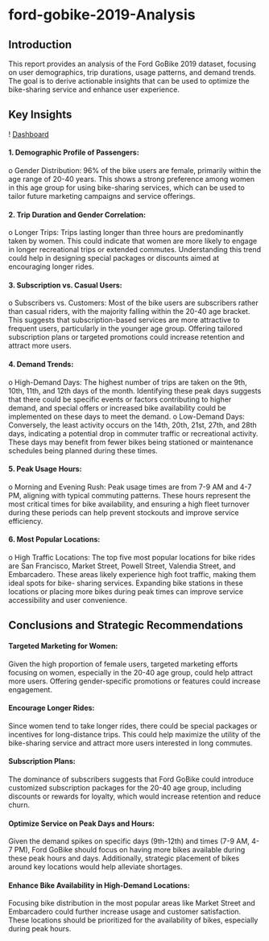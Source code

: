 # ford-gobike-2019-Analysis
## Introduction
This report provides an analysis of the Ford GoBike 2019 dataset, focusing on user 
demographics, trip durations, usage patterns, and demand trends. The goal is to derive actionable 
insights that can be used to optimize the bike-sharing service and enhance user experience.
## Key Insights
! [Dashboard]('dashboard.png')
#### 1. Demographic Profile of Passengers:
o Gender Distribution: 96% of the bike users are female, primarily within the age 
range of 20-40 years. This shows a strong preference among women in this age
group for using bike-sharing services, which can be used to tailor future 
marketing campaigns and service offerings.
#### 2. Trip Duration and Gender Correlation:
o Longer Trips: Trips lasting longer than three hours are predominantly taken by 
women. This could indicate that women are more likely to engage in longer 
recreational trips or extended commutes. Understanding this trend could help in 
designing special packages or discounts aimed at encouraging longer rides.
#### 3. Subscription vs. Casual Users:
o Subscribers vs. Customers: Most of the bike users are subscribers rather than 
casual riders, with the majority falling within the 20-40 age bracket. This suggests 
that subscription-based services are more attractive to frequent users, particularly 
in the younger age group. Offering tailored subscription plans or targeted 
promotions could increase retention and attract more users.
#### 4. Demand Trends:
o High-Demand Days: The highest number of trips are taken on the 9th, 10th, 
11th, and 12th days of the month. Identifying these peak days suggests that there 
could be specific events or factors contributing to higher demand, and special 
offers or increased bike availability could be implemented on these days to meet 
the demand.
o Low-Demand Days: Conversely, the least activity occurs on the 14th, 20th, 21st, 
27th, and 28th days, indicating a potential drop in commuter traffic or recreational 
activity. These days may benefit from fewer bikes being stationed or maintenance 
schedules being planned during these times.
#### 5. Peak Usage Hours:
o Morning and Evening Rush: Peak usage times are from 7-9 AM and 4-7 PM, 
aligning with typical commuting patterns. These hours represent the most critical 
times for bike availability, and ensuring a high fleet turnover during these periods 
can help prevent stockouts and improve service efficiency.
#### 6. Most Popular Locations:
o High Traffic Locations: The top five most popular locations for bike rides are 
San Francisco, Market Street, Powell Street, Valendia Street, and Embarcadero. 
These areas likely experience high foot traffic, making them ideal spots for bike-
sharing services. Expanding bike stations in these locations or placing more bikes 
during peak times can improve service accessibility and user convenience.

## Conclusions and Strategic Recommendations
#### Targeted Marketing for Women: 
Given the high proportion of female users, targeted 
marketing efforts focusing on women, especially in the 20-40 age group, could help 
attract more users. Offering gender-specific promotions or features could increase 
engagement.

#### Encourage Longer Rides:
Since women tend to take longer rides, there could be special 
packages or incentives for long-distance trips. This could help maximize the utility of the 
bike-sharing service and attract more users interested in long commutes.

#### Subscription Plans: 
The dominance of subscribers suggests that Ford GoBike could 
introduce customized subscription packages for the 20-40 age group, including discounts 
or rewards for loyalty, which would increase retention and reduce churn.

#### Optimize Service on Peak Days and Hours: 
Given the demand spikes on specific days 
(9th-12th) and times (7-9 AM, 4-7 PM), Ford GoBike should focus on having more bikes 
available during these peak hours and days. Additionally, strategic placement of bikes 
around key locations would help alleviate shortages.

#### Enhance Bike Availability in High-Demand Locations: 
Focusing bike distribution in 
the most popular areas like Market Street and Embarcadero could further increase usage 
and customer satisfaction. These locations should be prioritized for the availability of 
bikes, especially during peak hours.

